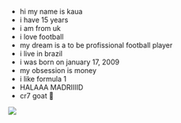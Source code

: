- hi my name is kaua
- i have 15 years 
- i am from uk 
- i love football
- my dream is a to be profissional football player
- i live in brazil
- i was born on january 17, 2009
- my obsession is money
- i like formula 1
- HALAAA MADRIIIID
- cr7 goat 🐐
  

![](https://media1.tenor.com/m/4Luyfj3XLzUAAAAd/cristiano-ronaldo-cool.gif)
